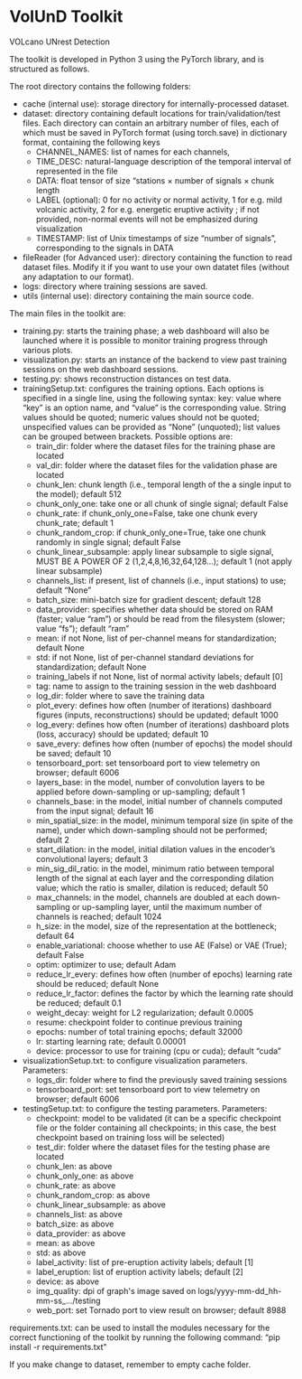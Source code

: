 # VolUnD Toolkit
VOLcano UNrest Detection

The toolkit is developed in Python 3 using the PyTorch library, and is structured as follows.

The root directory contains the following folders:
* cache (internal use): storage directory for internally-processed dataset.
* dataset: directory containing default locations for train/validation/test files. Each directory can contain an arbitrary number of files, each of which must be saved in PyTorch format (using torch.save) in dictionary format, containing the following keys
  - CHANNEL_NAMES: list of names for each channels,
  - TIME_DESC: natural-language description of the temporal interval of represented in the file
  - DATA: float tensor of size “stations × number of signals × chunk length
  - LABEL (optional): 0 for no activity or normal activity, 1 for e.g. mild volcanic activity, 2 for e.g. energetic eruptive activity ; if not provided, non-normal events will not be emphasized during visualization 
  - TIMESTAMP: list of Unix timestamps of size “number of signals”, corresponding to the signals in DATA
* fileReader (for Advanced user): directory containing the function to read dataset files. Modify it if you want to use your own datatet files (without any adaptation to our format).
* logs: directory where training sessions are saved.
* utils (internal use): directory containing the main source code.
	
The main files in the toolkit are:
* training.py: starts the training phase; a web dashboard will also be launched where it is possible to monitor training progress through various plots.
* visualization.py: starts an instance of the backend to view past training sessions on the web dashboard sessions.
* testing.py: shows reconstruction distances on test data.
* trainingSetup.txt: configures the training options. Each options is specified in a single line, using the following syntax: 
		key: value
		where “key” is an option name, and “value” is the corresponding value. String values should be quoted; numeric values should not be quoted; unspecified values can be provided as “None” (unquoted); list values can be grouped between brackets.
		Possible options are:
  - train_dir: folder where the dataset files for the training phase are located
  - val_dir: folder where the dataset files for the validation phase are located
  - chunk_len: chunk length (i.e., temporal length of the a single input to the model); default 512
  - chunk_only_one: take one or all chunk of single signal; default False
  - chunk_rate: if chunk_only_one=False, take one chunk every chunk_rate; default 1
  - chunk_random_crop: if chunk_only_one=True, take one chunk randomly in single signal; default False
  - chunk_linear_subsample: apply linear subsample to sigle signal, MUST BE A POWER OF 2 (1,2,4,8,16,32,64,128...); default 1 (not apply linear subsample)
  - channels_list: if present, list of channels (i.e., input stations) to use; default “None”
  - batch_size: mini-batch size for gradient descent; default 128
  - data_provider: specifies whether data should be stored on RAM (faster; value “ram”) or should be read from the filesystem (slower; value “fs”); default “ram”
  - mean: if not None, list of per-channel means for standardization; default None
  - std: if not None, list of per-channel standard deviations for standardization; default None
  - training_labels if not None, list of normal activity labels; default [0]
  - tag: name to assign to the training session in the web dashboard
  - log_dir: folder where to save the training data
  - plot_every: defines how often (number of iterations) dashboard figures (inputs, reconstructions) should be updated; default 1000
  - log_every: defines how often (number of iterations) dashboard plots (loss, accuracy) should be updated; default 10
  - save_every: defines how often (number of epochs) the model should be saved; default 10
  - tensorboard_port: set tensorboard port to view telemetry on browser; default 6006
  - layers_base: in the model, number of convolution layers to be applied before down-sampling or up-sampling; default 1
  - channels_base: in the model, initial number of channels computed from the input signal; default 16
  - min_spatial_size: in the model, minimum temporal size (in spite of the name), under which down-sampling should not be performed; default 2
  - start_dilation: in the model, initial dilation values in the encoder’s convolutional layers; default 3
  - min_sig_dil_ratio: in the model, minimum ratio between temporal length of the signal at each layer and the corresponding dilation value; which the ratio is smaller, dilation is reduced; default 50
  - max_channels: in the model, channels are doubled at each down-sampling or up-sampling layer, until the maximum number of channels is reached; default 1024
  - h_size: in the model, size of the representation at the bottleneck; default 64
  - enable_variational: choose whether to use AE (False) or VAE (True); default False
  - optim: optimizer to use; default Adam
  - reduce_lr_every: defines how often (number of epochs) learning rate should be reduced; default None
  - reduce_lr_factor: defines the factor by which the learning rate should be reduced; default 0.1
  - weight_decay: weight for L2 regularization; default 0.0005
  - resume: checkpoint folder to continue previous training
  - epochs: number of total training epochs; default 32000
  - lr: starting learning rate; default 0.00001
  - device: processor to use for training (cpu or cuda); default “cuda”
* visualizationSetup.txt: to configure visualization parameters. Parameters:
  - logs_dir: folder where to find the previously saved training sessions
  - tensorboard_port: set tensorboard port to view telemetry on browser; default 6006
* testingSetup.txt: to configure the testing parameters. Parameters:
  - checkpoint: model to be validated (it can be a specific checkpoint file or the folder containing all checkpoints; in this case, the best checkpoint based on training loss will be selected)
  - test_dir: folder where the dataset files for the testing phase are located
  - chunk_len: as above
  - chunk_only_one: as above
  - chunk_rate: as above
  - chunk_random_crop: as above
  - chunk_linear_subsample: as above
  - channels_list: as above
  - batch_size: as above
  - data_provider: as above
  - mean: as above
  - std: as above
  - label_activity: list of pre-eruption activity labels; default [1]
  - label_eruption: list of eruption activity labels; default [2]
  - device: as above
  - img_quality: dpi of graph's image saved on logs/yyyy-mm-dd_hh-mm-ss_.../testing
  - web_port: set Tornado port to view result on browser; default 8988 

requirements.txt: can be used to install the modules necessary for the correct functioning of the toolkit by running the following command: “pip install -r requirements.txt”

If you make change to dataset, remember to empty cache folder.
